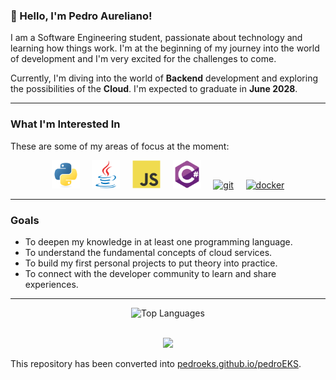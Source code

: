 ### 👋 Hello, I'm Pedro Aureliano!

I am a Software Engineering student, passionate about technology and learning how things work. I'm at the beginning of my journey into the world of development and I'm very excited for the challenges to come.

Currently, I'm diving into the world of **Backend** development and exploring the possibilities of the **Cloud**. I'm expected to graduate in **June 2028**.

---

### What I'm Interested In

These are some of my areas of focus at the moment:

<p align="center">
  <a href="https://www.python.org" target="_blank" rel="noreferrer"><img src="https://raw.githubusercontent.com/devicons/devicon/master/icons/python/python-original.svg" alt="python" width="45" height="45"/></a>
  &nbsp; &nbsp;
  <a href="https://www.java.com" target="_blank" rel="noreferrer"><img src="https://raw.githubusercontent.com/devicons/devicon/master/icons/java/java-original.svg" alt="java" width="45" height="45"/></a>
  &nbsp; &nbsp;
  <a href="https://developer.mozilla.org/en-US/docs/Web/JavaScript" target="_blank" rel="noreferrer"><img src="https://raw.githubusercontent.com/devicons/devicon/master/icons/javascript/javascript-original.svg" alt="javascript" width="45" height="45"/></a>
  &nbsp; &nbsp;
  <a href="https://learn.microsoft.com/en-us/dotnet/csharp/" target="_blank" rel="noreferrer"><img src="https://raw.githubusercontent.com/devicons/devicon/master/icons/csharp/csharp-original.svg" alt="csharp" width="45" height="45"/></a>
  &nbsp; &nbsp;
  <a href="https://git-scm.com/" target="_blank" rel="noreferrer"><img src="https://www.vectorlogo.zone/logos/git-scm/git-scm-icon.svg" alt="git" width="45" height="45"/></a>
  &nbsp; &nbsp;
  <a href="https://docs.docker.com/" target="_blank" rel="noreferrer"><img src="https://cdn.jsdelivr.net/gh/devicons/devicon@latest/icons/docker/docker-original-wordmark.svg" alt="docker" width="45" height="45"/></a>
</p>

---

### Goals

- To deepen my knowledge in at least one programming language.
- To understand the fundamental concepts of cloud services.
- To build my first personal projects to put theory into practice.
- To connect with the developer community to learn and share experiences.

---

<div align="center">
  <img src="https://github-readme-stats.vercel.app/api/top-langs/?username=pedroEKS&layout=compact&langs_count=7&theme=dracula" alt="Top Languages" height="170"/>
</div>
&nbsp; &nbsp;
<p align="center">
  <img src="https://capsule-render.vercel.app/api?type=waving&height=70&color=gradient&fontAlign=0&fontAlignY=0&descAlignY=100&descAlign=100&textBg=false&section=footer&reversal=true"/>
</p>

<p> This repository has been converted into <a href="https://pedroeks.github.io/pedroEKS/" target="_blank" rel="noreferrer">pedroeks.github.io/pedroEKS</a>.</p>

